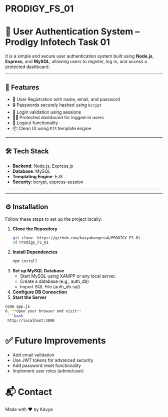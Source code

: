 # PRODIGY_FS_01
# 🔐 User Authentication System – Prodigy Infotech Task 01

It is a simple and secure user authentication system built using **Node.js**, **Express**, and **MySQL**, allowing users to register, log in, and access a protected dashboard.

---

## 🚀 Features

- 📝 User Registration with name, email, and password
- 🔒 Passwords securely hashed using `bcrypt`
- 🔐 Login validation using sessions
- 👨‍💻 Protected dashboard for logged-in users
- 🧹 Logout functionality
- 📦 Clean UI using `EJS` template engine

---

## 🛠️ Tech Stack

- **Backend**: Node.js, Express.js
- **Database**: MySQL
- **Templating Engine**: EJS
- **Security**: bcrypt, express-session

---

---

## ⚙️ Installation

Follow these steps to set up the project locally:

1. **Clone the Repository**
   ```bash
   git clone  https://github.com/kavyabangera4/PRODIGY_FS_01
   cd Prodigy_FS_01
2. **Install Dependencies**
   ```bash
   npm install
3. **Set up MySQL Database**
   - Start MySQL using XAMPP or any local server.
   - Create a database (e.g., auth_db)
   - Import SQL File (auth_db.sql)
4. **Configure DB Connection**
5. **Start the Server**
  ```bash
  node app.js
6. **Open your browser and visit**
   ```bash
   http://localhost:3000
   ```
# ✅ Future Improvements
   - Add email validation
   - Use JWT tokens for advanced security
   - Add password reset functionality
   - Implement user roles (admin/user)

# 📬 Contact
Made with ❤️ by Kavya
